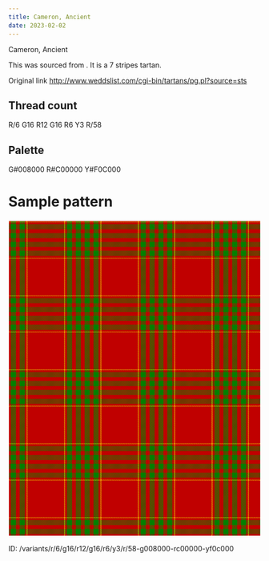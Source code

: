 ```yaml
---
title: Cameron, Ancient
date: 2023-02-02
---
```

Cameron, Ancient

This was sourced from <no value>.  It is a 7 stripes tartan.

Original link http://www.weddslist.com/cgi-bin/tartans/pg.pl?source=sts

## Thread count
R/6 G16 R12 G16 R6 Y3 R/58

## Palette
G#008000 R#C00000 Y#F0C000

# Sample pattern

![Tartan detail](tartan.png "R/6 G16 R12 G16 R6 Y3 R/58 tartan")

ID: /variants/r/6/g16/r12/g16/r6/y3/r/58-g008000-rc00000-yf0c000